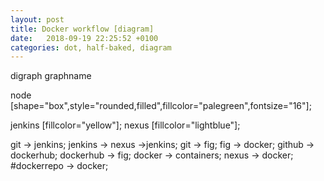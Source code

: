 ```yaml
---
layout: post
title: Docker workflow [diagram]
date:   2018-09-19 22:25:52 +0100
categories: dot, half-baked, diagram
---
```

digraph graphname

node
\[shape=\"box\",style=\"rounded,filled\",fillcolor=\"palegreen\",fontsize=\"16\"\];

jenkins \[fillcolor=\"yellow\"\]; nexus \[fillcolor=\"lightblue\"\];

git -\> jenkins; jenkins -\> nexus -\>jenkins; git -\> fig; fig -\>
docker; github -\> dockerhub; dockerhub -\> fig; docker -\> containers;
nexus -\> docker; \#dockerrepo -\> docker;
